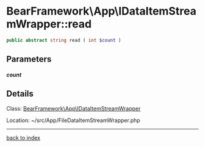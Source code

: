 # BearFramework\App\IDataItemStreamWrapper::read

```php
public abstract string read ( int $count )
```

## Parameters

##### count

## Details

Class: [BearFramework\App\IDataItemStreamWrapper](bearframework.app.idataitemstreamwrapper.class.md)

Location: ~/src/App/FileDataItemStreamWrapper.php

---

[back to index](index.md)


